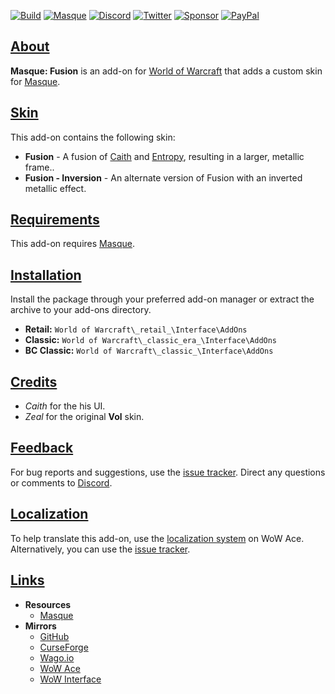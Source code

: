 [![Build][SVG-Build]][Build]
[![Masque][SVG-Masque]][Masque]
[![Discord][SVG-Discord]][Discord]
[![Twitter][SVG-Twitter]][Twitter]
[![Sponsor][SVG-Sponsor]][Sponsor]
[![PayPal][SVG-PayPal]][PayPal]

## [About][Top]

**Masque: Fusion** is an add-on for [World of Warcraft] that adds a custom skin for [Masque].

## [Skin][Top]

This add-on contains the following skin:

- **Fusion** - A fusion of [Caith] and [Entropy], resulting in a larger, metallic frame..
- **Fusion - Inversion** - An alternate version of Fusion with an inverted metallic effect.

## [Requirements][Top]

This add-on requires [Masque].

## [Installation][Top]

Install the package through your preferred add-on manager or extract the archive to your add-ons directory.

- **Retail:** `World of Warcraft\_retail_\Interface\AddOns`
- **Classic:** `World of Warcraft\_classic_era_\Interface\AddOns`
- **BC Classic:** `World of Warcraft\_classic_\Interface\AddOns`

## [Credits][Top]

- _Caith_ for the his UI.
- _Zeal_ for the original **Vol** skin.

## [Feedback][Top]

For bug reports and suggestions, use the [issue tracker]. Direct any questions or comments to [Discord].

## [Localization][Top]

To help translate this add-on, use the [localization system] on WoW Ace. Alternatively, you can use the [issue tracker].

## [Links][Top]

- **Resources**
  - [Masque][Masque]
- **Mirrors**
  - [GitHub]
  - [CurseForge]
  - [Wago.io]
  - [WoW Ace]
  - [WoW Interface]

[Links]: #

[Build]: https://github.com/SFX-WoW/Masque_Fusion/actions/workflows/build-release.yml (Build Status)
[Masque]: https://github.com/SFX-WoW/Masque (Download Masque)
[Discord]: https://discord.gg/DDVqkd6 (Join the Discord)
[Twitter]: https://twitter.com/stormfxi (Follow on Twitter)
[Sponsor]: https://github.com/sponsors/StormFX (Sponsor on GitHub)
[PayPal]: https://www.paypal.com/donate/?hosted_button_id=EELAK9TC4W4KQ (Donate via PayPal)

[World of Warcraft]: https://worldofwarcraft.com (World of Warcraft)
[Caith]: https://github.com/SFX-WoW/Masque_Caith (Caith Skin)
[Entropy]: https://github.com/SFX-WoW/Masque_Entropy (Entropy Skin)

[Issue Tracker]: https://github.com/SFX-WoW/Masque_Fusion/issues (Report an Issue)
[Localization System]: https://www.wowace.com/projects/masque-fusion/localization (Translate on WoW Ace)

[CurseForge]: https://www.curseforge.com/wow/addons/masque-fusion (View on CurseForge)
[GitHub]: https://github.com/SFX-WoW/Masque_Fusion (View on GitHub)
[Wago.io]: https://addons.wago.io/addons/masque-fusion (View on Wago.io)
[WoW Ace]: https://www.wowace.com/projects/masque-fusion (View on WoW Ace)
[WoW Interface]: https://www.wowinterface.com/downloads/info8869 (View on WoW Interface)

[Top]: #Top (Top of the Page)

[Images]: #

[SVG-Build]: https://img.shields.io/github/workflow/status/SFX-WoW/Masque_Fusion/Build%20Release?label=Build&logo=github&logoColor=fff&style=flat-square
[SVG-Masque]: https://img.shields.io/endpoint?url=https://wow.stormfx.com/img/svg/masque-skin.json
[SVG-Discord]: https://img.shields.io/endpoint?url=https://www.stormfx.com/img/svg/discord.json
[SVG-Twitter]: https://img.shields.io/endpoint?url=https://www.stormfx.com/img/svg/twitter.json
[SVG-Sponsor]: https://img.shields.io/endpoint?url=https://www.stormfx.com/img/svg/github-sponsor.json
[SVG-PayPal]: https://img.shields.io/endpoint?url=https://www.stormfx.com/img/svg/paypal.json
